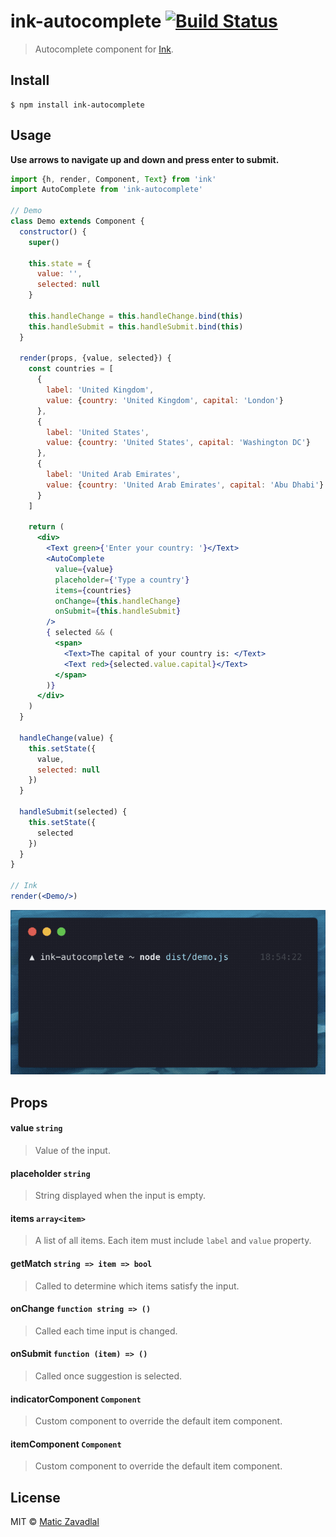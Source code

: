 # ink-autocomplete [![Build Status](https://travis-ci.org/maticzav/ink-autocomplete.svg?branch=master)](https://travis-ci.org/maticzav/ink-autocomplete)

> Autocomplete component for [Ink](https://github.com/vadimdemedes/ink).


## Install

```
$ npm install ink-autocomplete
```

## Usage

__Use arrows to navigate up and down and press enter to submit.__

```jsx
import {h, render, Component, Text} from 'ink'
import AutoComplete from 'ink-autocomplete'

// Demo
class Demo extends Component {
  constructor() {
    super()

    this.state = {
      value: '',
      selected: null
    }

    this.handleChange = this.handleChange.bind(this)
    this.handleSubmit = this.handleSubmit.bind(this)
  }

  render(props, {value, selected}) {
    const countries = [
      {
        label: 'United Kingdom',
        value: {country: 'United Kingdom', capital: 'London'}
      },
      {
        label: 'United States',
        value: {country: 'United States', capital: 'Washington DC'}
      },
      {
        label: 'United Arab Emirates',
        value: {country: 'United Arab Emirates', capital: 'Abu Dhabi'}
      }
    ]

    return (
      <div>
        <Text green>{'Enter your country: '}</Text>
        <AutoComplete
          value={value}
          placeholder={'Type a country'}
          items={countries}
          onChange={this.handleChange}
          onSubmit={this.handleSubmit}
        />
        { selected && (
          <span>
            <Text>The capital of your country is: </Text>
            <Text red>{selected.value.capital}</Text>
          </span>
        )}
      </div>
    )
  }

  handleChange(value) {
    this.setState({
      value,
      selected: null
    })
  }

  handleSubmit(selected) {
    this.setState({
      selected
    })
  }
}

// Ink
render(<Demo/>)
```

<img src="media/demo.gif" width="508">


## Props

#### value `string`
> Value of the input.

#### placeholder `string`
> String displayed when the input is empty.

#### items `array<item>`
> A list of all items. Each item must include `label` and `value` property.

#### getMatch `string => item => bool`
> Called to determine which items satisfy the input.

#### onChange `function string => ()`
> Called each time input is changed.

#### onSubmit `function (item) => ()`
> Called once suggestion is selected.

#### indicatorComponent `Component`
> Custom component to override the default item component.

#### itemComponent `Component`
> Custom component to override the default item component.

## License

MIT © [Matic Zavadlal](http://github.com/maticzav)

